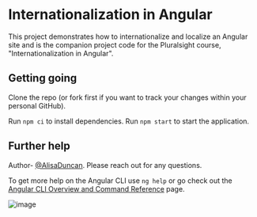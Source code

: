 # Internationalization in Angular

This project demonstrates how to internationalize and localize an Angular site and is the companion project code for the Pluralsight course, "Internationalization in Angular".

## Getting going

Clone the repo (or fork first if you want to track your changes within your personal GitHub).

Run `npm ci` to install dependencies.
Run `npm start` to start the application.

## Further help

Author- [@AlisaDuncan](https://twitter.com/AlisaDuncan). Please reach out for any questions.

To get more help on the Angular CLI use `ng help` or go check out the [Angular CLI Overview and Command Reference](https://angular.io/cli) page.

![image](https://github.com/user-attachments/assets/fbb1a229-3218-4e48-8ee9-4f8335fcca21)
